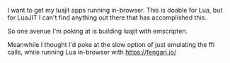 I want to get my luajit apps running in-browser.
This is doable for Lua, but for LuaJIT I can't find anything out there that has accomplished this.

So one avenue I'm poking at is building luajit with emscripten.

Meanwhile I thought I'd poke at the slow option of just emulating the ffi calls, while running Lua in-browser with https://fengari.io/

